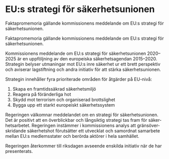 # EU:s strategi för säker­hets­unionen

Faktapromemoria gällande kom­missionens med­delande om EU:s strategi för säker­hets­unionen.

Faktapromemoria gällande kom­missionens med­delande om EU:s strategi för säker­hets­unionen.

Kommissionens med­delande om EU:s strategi för säker­hets­unionen 2020–2025 är en upp­följ­ning av den europeiska säker­hets­agendan 2015–2020. Strategin belyser utma­ningar mot EU:s inre säker­het ur ett brett per­spektiv och avi­serar lag­stift­ning och andra initiativ för att stärka säker­hets­unionen.

Strategin inne­håller fyra priori­terade områden för åtgärder på EU-nivå:

1. Skapa en fram­tids­säkrad säker­hets­miljö
2. Reagera på förän­derliga hot
3. Skydd mot terrorism och organi­serad brotts­lighet
4. Bygga upp ett starkt euro­peiskt säkerhets­system

Regeringen välkomnar med­delandet om en strategi för säker­hets­unionen. Det är positivt att en över­blick­bar och lång­siktig strategi tas fram för säker­hets­arbetet. Regeringen instäm­mer i kom­missionens analys att gräns­över­skridande säker­hets­hot förut­sätter ett utveck­lat och sam­ordnat sam­arbete mellan EU:s medlems­stater och berörda aktörer i hela sam­hället.

Regeringen åter­kommer till riks­dagen avseende enskilda initiativ när de har presen­terats.
